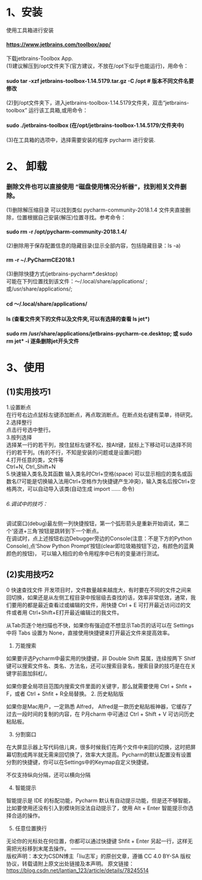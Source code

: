 # 1、安装  
使用工具箱进行安装  
#### https://www.jetbrains.com/toolbox/app/ 
下载jetbrains-Toolbox App.  
(1)建议解压到/opt文件夹下(官方建议，不放在/opt下似乎也能运行)，用命令：   
#### sudo tar -xzf jetbrains-toolbox-1.14.5179.tar.gz -C /opt  # 版本不同文件名要修改
(2)到/opt文件夹下，进入jetbrains-toolbox-1.14.5179文件夹，双击“jetbrains-toolbox” 运行该工具箱,或用命令：
#### sudo ./jetbrains-toolbox (在/opt/jetbrains-toolbox-1.14.5179/文件夹中)  
(3)在工具箱的选项中，选择需要安装的程序 pycharm 进行安装.  
# 2、 卸载
### 删除文件也可以直接使用 “磁盘使用情况分析器”，找到相关文件删除。
(1)删除解压缩目录
可以找到类似 pycharm-community-2018.1.4 文件夹直接删除，位置根据自己安装(解压)位置寻找。参考命令：
#### sudo rm -r /opt/pycharm-community-2018.1.4/

(2)删除用于保存配置信息的隐藏目录(显示全部内容，包括隐藏目录：ls -a)

#### rm -r ~/.PyCharmCE2018.1

(3)删除快捷方式(jetbrains-pycharm*.desktop)  
可能在下列位置找到该文件：～/.local/share/applications/ ; 或/usr/share/applications/; 
#### cd ～/.local/share/applications/
#### ls (查看文件夹下的文件以及文件夹,可以有选择的查看 ls jet*)
#### sudo rm /usr/share/applications/jetbrains-pycharm-ce.desktop; 或 sudo rm jet* -i 逐条删除jet开头文件

# 3、使用
## (1)实用技巧1
1.设置断点  
在行号右边点鼠标左键添加断点，再点取消断点。在断点处右键有菜单，待研究。  
2.选择整行  
点击行号选中整行。  
3.按列选择  
选择某一行的若干列，按住鼠标左键不松，按Alt键，鼠标上下移动可以选择不同行的若干列。(有的不行，不知是安装的问题或是设置问题)  
4.打开任意的类，文件等  
Ctrl+N, Ctrl_Shift+N  
5.快速输入类名及其函数
输入类名时Ctrl+空格(space) 可以显示相应的类名或函数名(?可能是切换输入法用Ctrl+空格作为快捷键产生冲突)，输入类名后按Ctrl+空格两次，可以自动导入该类(自动生成 import …… 命令)    
###### 6.调试中的技巧：  
调试窗口(debug)最左侧一列快捷按钮，第一个弧形箭头是重新开始调试，第二个‘竖道+三角’按钮是跳转到下一个断点。  
在调试时，点上述按钮右边Debugger旁边的Console(注意：不是下方的Python Console),点‘Show Python Prompt’按钮(clear即垃圾箱按钮下边，有颜色的蓝黄颜色的按钮)， 可以输入相应的命令用程序中已有的变量进行测试。
## (2)实用技巧2
0 快速查找文件
开发项目时，文件数量越来越庞大，有时要在不同的文件之间来回切换，如果还是从左侧工程目录中按层级去查找的话，效率非常低效，通常，我们要用的都是最近查看过或编辑的文件，用快捷 Ctrl + E 可打开最近访问过的文件或者用 Ctrl+Shift+E打开最近编辑过的我文件。

从Tab页逐个地扫描也不快，如果你有强迫症不想显示Tab页的话可以在 Settings 中将 Tabs 设置为 None，直接使用快捷键来打开最近文件来提高效率。

1. 万能搜索

如果要评选Pycharm中最实用的快捷键，非 Double Shift 莫属，连续按两下 Shitf 键可以搜索文件名、类名、方法名，还可以搜索目录名，搜索目录的技巧是在在关键字前面加斜杠/。

如果你要全局项目范围内搜索文件里面的关键字，那么就需要使用 Ctrl + Shfit + F，或者 Ctrl + Shfit + R全局替换。
2. 历史粘贴版

如果你是Mac用户，一定熟悉 Alfred， Alfred是一款历史粘贴板神器，它缓存了过去一段时间的复制的内容，在 P月charm 中可通过 Ctrl + Shift + V 可访问历史粘贴板。

3. 分割窗口

在大屏显示器上写代码倍儿爽，很多时候我们在两个文件中来回的切换，这时把屏幕切割成两半就无需来回切换了，效率大大提高。Pycharm的默认配置没有设置分割的快捷键，你可以在Settings中的Keymap自定义快捷键。

不仅支持纵向分隔，还可以横向分隔

4. 智能提示

智能提示是 IDE 的标配功能，Pycharm 默认有自动提示功能，但是还不够智能，比如要使用还没有引入到模块则没法自动提示了，使用 Alt + Enter 智能提示你选择合适的操作。

5. 任意位置换行

无论你的光标处在何位置，你都可以通过快捷键 Shfit + Enter 另起一行，这样无需把光标移到末尾去操作。
————————————————  
版权声明：本文为CSDN博主「liu志军」的原创文章，遵循 CC 4.0 BY-SA 版权协议，转载请附上原文出处链接及本声明。
原文链接：https://blog.csdn.net/lantian_123/article/details/78245514
